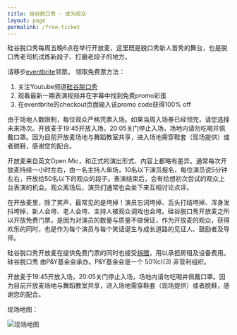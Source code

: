 ```yaml
---
title: 硅谷脱口秀 - 成为观众
layout: page
permalink: /free-ticket
---
```

硅谷脱口秀每周五晚8点在举行开放麦，这里既是脱口秀新人首秀的舞台，也是脱口秀老司机试炼新段子、打磨老段子的地方。

请移步[eventbrite](https://www.eventbrite.com/e/200653609347)领票。
领取免费票方法：
1. 关注Youtube频道[硅谷脱口秀](https://youtube.ggtkx.org)
2. 观看最新一期表演视频并在字幕中找到免费promo彩蛋
3. 在eventbrite的checkout页面输入该promo code获得100% off

由于场地人数限制，每位观众严格凭票入场。如果当周入场券已经领完，请您选择未来场次。开放麦于19:45开放入场，20:05关门停止入场，场地内请勿吃喝并佩戴口罩。因为目前开放麦场地与舞蹈教室共享，进入场地需穿鞋套（现场提供）或者脱鞋，感谢您的配合。

开放麦来自英文Open Mic，和正式的演出形式、内容上都略有差异。通常每次开放麦持续一小时左右，由一名主持人串场，10名以下演员报名，每位演员说5分钟左右，开放给50名以下的观众的段子。表演结束后，会有给想初次尝试的观众上台表演的机会。观众离场后，演员们通常也会坐下来互相讨论点评。

在开放麦里，除了笑声，最常见的是垮掉！演员忘词垮掉、舌头打结垮掉、浑身发抖垮掉，新人会垮、老人会垮、主持人被观众调戏也会垮。硅谷脱口秀开放麦之所以开放免费门票，是因为对演员的数量与质量不做保证，作为开放麦的观众，获得欢乐的同时，也是作为每个演员与每个笑话诞生与成长道路的见证人、鼓励者及导师。

硅谷脱口秀开放麦在提供免费门票的同时也接受[捐赠](https://ggtkx.org/donation)，用以承担房租及设备费用。硅谷脱口秀 由P&Y基金会承办。P&Y基金会是一个 501(c)(3) 非营利组织。

开放麦于19:45开放入场，20:05关门停止入场，场地内请勿吃喝并佩戴口罩。因为目前开放麦场地与舞蹈教室共享，进入场地需穿鞋套（现场提供）或者脱鞋，感谢您的配合。

现场地图：

![现场地图](https://img.evbuc.com/https%3A%2F%2Fcdn.evbuc.com%2Fimages%2F178277809%2F162192358328%2F1%2Foriginal.20211102-062751?h=2000&w=720&auto=format%2Ccompress&q=75&sharp=10&s=0fb060d947437676634a9788247c8106)
